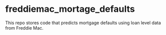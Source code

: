 # freddiemac_mortage_defaults
This repo stores code that predicts mortgage defaults using loan level data from Freddie Mac. 
